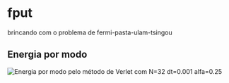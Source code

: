 # fput
brincando com o problema de fermi-pasta-ulam-tsingou

## Energia por modo
![Energia por modo pelo método de Verlet com N=32 dt=0.001 alfa=0.25](https://github.com/lucnico/raw/master/images/Verlet.png)